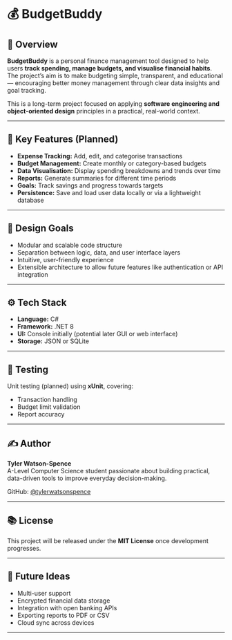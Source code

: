# 💰 BudgetBuddy

## 📖 Overview
**BudgetBuddy** is a personal finance management tool designed to help users **track spending, manage budgets, and visualise financial habits**.  
The project’s aim is to make budgeting simple, transparent, and educational — encouraging better money management through clear data insights and goal tracking.

This is a long-term project focused on applying **software engineering and object-oriented design** principles in a practical, real-world context.

---

## 🎯 Key Features (Planned)
- **Expense Tracking:** Add, edit, and categorise transactions  
- **Budget Management:** Create monthly or category-based budgets  
- **Data Visualisation:** Display spending breakdowns and trends over time  
- **Reports:** Generate summaries for different time periods  
- **Goals:** Track savings and progress towards targets  
- **Persistence:** Save and load user data locally or via a lightweight database  

---

## 🧠 Design Goals
- Modular and scalable code structure  
- Separation between logic, data, and user interface layers  
- Intuitive, user-friendly experience  
- Extensible architecture to allow future features like authentication or API integration  

---

## ⚙️ Tech Stack
- **Language:** C#  
- **Framework:** .NET 8  
- **UI:** Console initially (potential later GUI or web interface)  
- **Storage:** JSON or SQLite  

---

## 🧪 Testing
Unit testing (planned) using **xUnit**, covering:
- Transaction handling  
- Budget limit validation  
- Report accuracy  

---

## ✍️ Author
**Tyler Watson-Spence**  
A-Level Computer Science student passionate about building practical, data-driven tools to improve everyday decision-making.  

GitHub: [@tylerwatsonspence](https://github.com/tylerwatsonspence)

---

## 📚 License
This project will be released under the **MIT License** once development progresses.

---

## 🚀 Future Ideas
- Multi-user support  
- Encrypted financial data storage  
- Integration with open banking APIs  
- Exporting reports to PDF or CSV  
- Cloud sync across devices  

---
